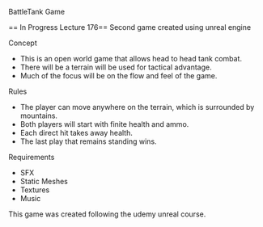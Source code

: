 BattleTank Game

== In Progress Lecture 176==
Second game created using unreal engine

Concept
- This is an open world game that allows head to head tank combat.
- There will be a terrain will be used for tactical advantage.
- Much of the focus will be on the flow and feel of the game.

Rules
- The player can move anywhere on the terrain, which is surrounded by mountains.
- Both players will start with finite health and ammo.
- Each direct hit takes away health.
- The last play that remains standing wins.

Requirements
- SFX
- Static Meshes
- Textures
- Music

This game was created following the udemy unreal course.
